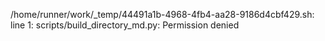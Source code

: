 /home/runner/work/_temp/44491a1b-4968-4fb4-aa28-9186d4cbf429.sh: line 1: scripts/build_directory_md.py: Permission denied
